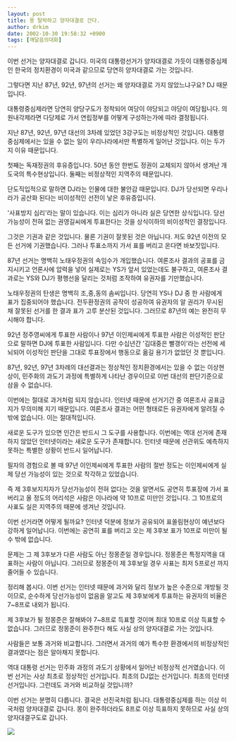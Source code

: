 ```yaml
---
layout: post
title: 몽 탈락하고 양자대결로 간다.
author: drkim
date: 2002-10-30 19:58:32 +0900
tags: [깨달음의대화]
---
```

이번 선거는 양자대결로 갑니다. 미국의 대통령선거가 양자대결로 가듯이 대통령중심제인 한국의 정치환경이 미국과 같으므로 당연히 양자대결로 가는 것입니다.
  

  
그렇다면 지난 87년, 92년, 97년의 선거는 왜 양자대결로 가지 않았느냐구요? DJ 때문입니다.
  

  
대통령중심제라면 당연히 양당구도가 정착되어 여당이 야당되고 야당이 여당됩니다. 의원내각제라면 다당제로 가서 연립정부를 어떻게 구성하는가에 따라 결정됩니다.
  

  
지난 87년, 92년, 97년 대선의 3차례 있었던 3강구도는 비정상적인 것입니다. 대통령중심제에서는 있을 수 없는 일이 우리나라에서만 특별하게 일어난 것입니다. 이는 두가지 이유 때문입니다.
  

  
첫째는 독재정권의 후유증입니다. 50년 동안 한번도 정권이 교체되지 않아서 생겨난 개도국의 특수현상입니다. 둘째는 비정상적인 지역주의 때문입니다.
  

  
단도직입적으로 말하면 DJ라는 인물에 대한 불안감 때문입니다. DJ가 당선되면 우리나라가 공산화 된다는 비이성적인 선전이 낳은 후유증입니다.
  

  
'사표방지 심리'라는 말이 있습니다. 이는 심리가 아니라 실은 당연한 상식입니다. 당선가능성이 전혀 없는 권영길씨에게 투표한다는 것을 상식이하의 비이성적인 결정입니다.
  

  
그것은 기권과 같은 것입니다. 물론 기권이 잘못된 것은 아닙니다. 저도 92년 이전의 모든 선거에 기권했습니다. 그러나 투표소까지 가서 표를 버리고 온다면 바보짓입니다.
  

  
87년 선거는 명백히 노태우정권의 속임수가 개입했습니다. 여론조사 결과의 공표를 금지시키고 언론사에 압력을 넣어 실제로는 YS가 앞서 있었는데도 불구하고, 여론조사 결과로는 YS와 DJ가 평행선을 달리는 것처럼 조작하여 유권자를 기만했습니다.
  

  
노태우정권의 탄생은 명백히 조,중,동의 솜씨입니다. 당연히 YS나 DJ 중 한 사람에게 표가 집중되어야 했습니다. 전두환정권의 공작이 성공하여 유권자의 알 권리가 무시된 채 잘못된 선거를 한 결과 표가 고루 분산된 것입니다. 그러므로 87년의 예는 완전히 무시해야 합니다.
  

  
92년 정주영씨에게 투표한 사람이나 97년 이인제씨에게 투표한 사람은 이성적인 판단으로 말하면 DJ에 투표한 사람입니다. 다만 수십년간 '김대중은 빨갱이'라는 선전에 세뇌되어 이성적인 판단을 그대로 투표장에서 행동으로 옮길 용기가 없었던 것 뿐입니다.
  

  
87년, 92년, 97년 3차례의 대선결과는 정상적인 정치환경에서는 있을 수 없는 이상현상이, 민주화의 과도기 과정에 특별하게 나타난 경우이므로 이번 대선의 판단기준으로 삼을 수 없습니다.
  

  
이번에는 절대로 과거처럼 되지 않습니다. 인터넷 때문에 선거기간 중 여론조사 공표금지가 무의미해 지기 때문입니다. 여론조사 결과는 어떤 형태로든 유권자에게 알려질 수 밖에 없습니다. 이는 절대적입니다.
  

  
새로운 도구가 있으면 인간은 반드시 그 도구를 사용합니다. 이번에는 역대 선거에 존재하지 않았던 인터넷이라는 새로운 도구가 존재합니다. 인터넷 때문에 선관위도 예측하지 못하는 특별한 상황이 반드시 일어납니다.
  

  
필자의 경험으로 볼 때 97년 이인제씨에게 투표한 사람의 절반 정도는 이인제씨에게 실제 당선 가능성이 있는 것으로 착각하고 있었습니다.
  

  
즉 제 3후보지지자가 당선가능성이 전혀 없다는 것을 알면서도 공연히 투표장에 가서 표 버리고 올 정도의 어리석은 사람은 이나라에 약 10프로 미만인 것입니다. 그 10프로의 사표도 실은 지역주의 때문에 생겨난 것입니다.
  

  
이번 선거라면 어떻게 될까요? 인터넷 덕분에 정보가 공유되어 표쏠림현상이 예년보다 강하게 일어납니다. 이번에는 공연히 표를 버리고 오는 제 3후보 표가 10프로 미만이 될 수 밖에 없습니다.
  

  
문제는 그 제 3후보가 다른 사람도 아닌 정몽준일 경우입니다. 정몽준은 특정지역을 대표하는 사람이 아닙니다. 그러므로 정몽준이 제 3후보일 경우 사표는 최저 5프로선 까지 줄어들 수 있습니다.
  

  
정리해 봅시다. 이번 선거는 인터넷 때문에 과거와 달리 정보가 높은 수준으로 개방될 것이므로, 순수하게 당선가능성이 없음을 알고도 제 3후보에게 투표하는 유권자의 비율은 7~8프로 내외가 됩니다.
  

  
제 3후보가 될 정몽준은 잘해봐야 7~8프로 득표할 것이며 최대 10프로 이상 득표할 수 없습니다. 그러므로 정몽준이 완주한다 해도 사실 상의 양자대결로 가는 것입니다.
  

  
사람들은 보통 과거와 비교합니다. 그러면서 과거의 예가 특수한 환경에서의 비정상적인 결과였다는 점은 알아채지 못합니다.
  

  
역대 대통령 선거는 민주화 과정의 과도기 상황에서 일어난 비정상적 선거였습니다. 이번 선거는 사상 최초로 정상적인 선거입니다. 최초의 DJ없는 선거입니다. 최초의 인터넷선거입니다. 그런데도 과거와 비교하실 것입니까?
  

  
이번 선거는 분명히 다릅니다. 결국은 선진국처럼 됩니다. 대통령중심제를 하는 이상 미국처럼 양자대결로 갑니다. 몽이 완주하더라도 8프로 이상 득표하지 못하므로 사실 상의 양자대결구도로 갑니다.
  

  

  
![](http://drkimz.com/technote/board/private/upimg/1035968960.jpg)